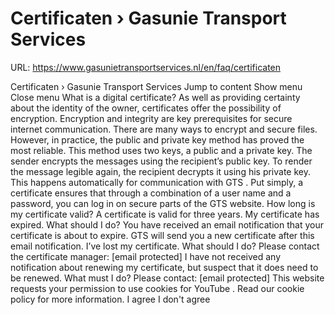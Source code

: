 # Certificaten › Gasunie Transport Services

URL: https://www.gasunietransportservices.nl/en/faq/certificaten

Certificaten › Gasunie Transport Services
Jump to content
Show menu
Close menu
What is a digital certificate?
As well as providing certainty about the identity of the owner, certificates offer the possibility of encryption. Encryption and integrity are key prerequisites for secure internet communication. There are many ways to encrypt and secure files. However, in practice, the public and private key method has proved the most reliable. This method uses two keys, a public and a private key. The sender encrypts the messages using the recipient’s public key. To render the message legible again, the recipient decrypts it using his private key. This happens automatically for communication with
GTS
. Put simply, a certificate ensures that through a combination of a
user
name and a password, you can log in on secure parts of the
GTS
website.
How long is my certificate valid?
A certificate is valid for three years.
My certificate has expired. What should I do?
You have received an email notification that your certificate is about to expire.
GTS
will send you a new certificate after this email notification.
I’ve lost my certificate. What should I do?
Please contact the certificate manager:
[email protected]
I have not received any notification about renewing my certificate, but suspect that it does need to be renewed. What must I do?
Please contact:
[email protected]
This website requests your permission to use cookies for
YouTube
. Read our
cookie policy
for more information.
I agree
I don't agree